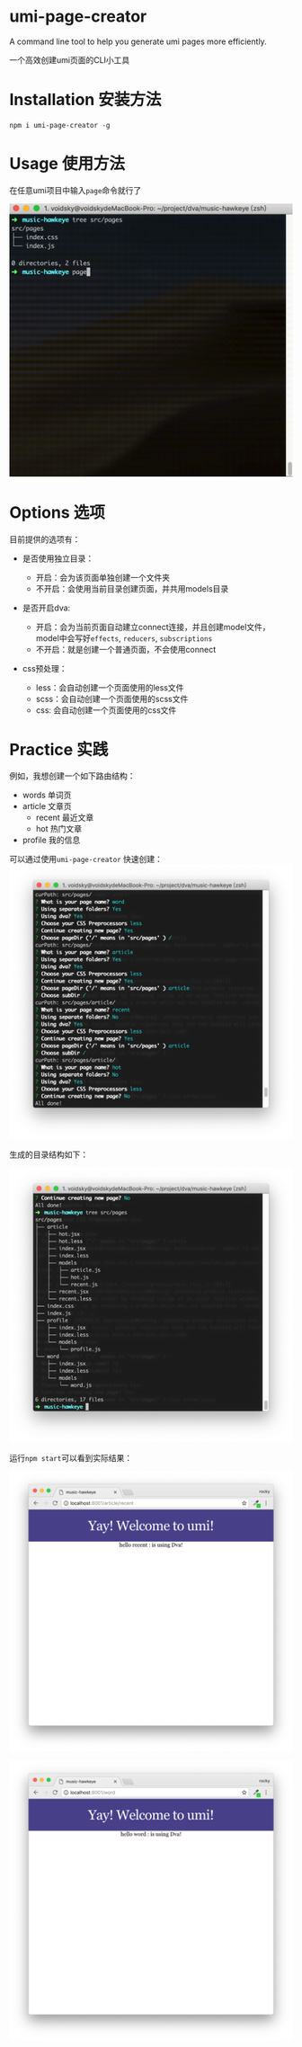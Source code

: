 # umi-page-creator
A command line tool to help you generate umi pages more efficiently.

一个高效创建umi页面的CLI小工具

# Installation 安装方法

```
npm i umi-page-creator -g
```

# Usage 使用方法

在任意umi项目中输入`page`命令就行了

![](./static/1.gif)



# Options 选项

目前提供的选项有：

- 是否使用独立目录：
  - 开启：会为该页面单独创建一个文件夹
  - 不开启：会使用当前目录创建页面，并共用models目录
- 是否开启dva:
  - 开启：会为当前页面自动建立connect连接，并且创建model文件，model中会写好`effects`, `reducers`, `subscriptions`
  - 不开启：就是创建一个普通页面，不会使用connect

- css预处理：
  - less：会自动创建一个页面使用的less文件
  - scss：会自动创建一个页面使用的scss文件
  - css: 会自动创建一个页面使用的css文件



# Practice  实践

例如，我想创建一个如下路由结构：
- words 单词页
- article 文章页
    - recent 最近文章
    - hot  热门文章
- profile 我的信息

可以通过使用`umi-page-creator` 快速创建：![](./static/2.png)

生成的目录结构如下：

![](./static/3.png)

运行`npm start`可以看到实际结果：

![](./static/4.png)

![](./static/5.png)